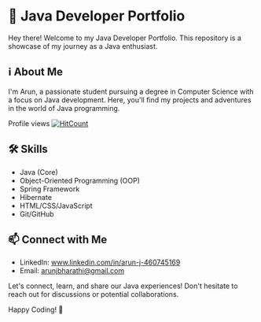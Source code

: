 # 🚀 Java Developer Portfolio

Hey there! Welcome to my Java Developer Portfolio. This repository is a showcase of my journey as a Java enthusiast.

## ℹ️ About Me

I'm Arun, a passionate student pursuing a degree in Computer Science with a focus on Java development. Here, you'll find my projects and adventures in the world of Java programming.

  Profile views [![HitCount](https://hits.dwyl.com/ArunShaiva/ArunShaiva.svg?style=flat-square&show=unique)](http://hits.dwyl.com/ArunShaiva/ArunShaiva)

## 🛠️ Skills

- Java (Core)
- Object-Oriented Programming (OOP)
- Spring Framework
- Hibernate
- HTML/CSS/JavaScript
- Git/GitHub



## 📫 Connect with Me

- LinkedIn: www.linkedin.com/in/arun-j-460745169
- Email: arunjbharathi@gmail.com

Let's connect, learn, and share our Java experiences! Don't hesitate to reach out for discussions or potential collaborations.

Happy Coding! 🌟

